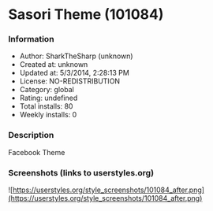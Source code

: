 # Sasori Theme (101084)

### Information
- Author: SharkTheSharp (unknown)
- Created at: unknown
- Updated at: 5/3/2014, 2:28:13 PM
- License: NO-REDISTRIBUTION
- Category: global
- Rating: undefined
- Total installs: 80
- Weekly installs: 0


### Description
Facebook Theme


### Screenshots (links to userstyles.org)
![https://userstyles.org/style_screenshots/101084_after.png](https://userstyles.org/style_screenshots/101084_after.png)



